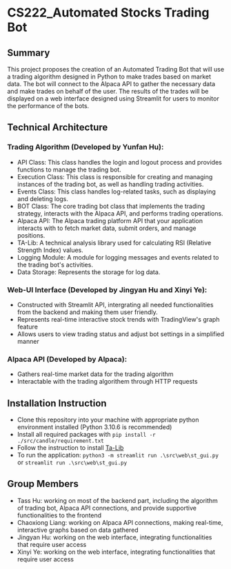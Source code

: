 # CS222_Automated Stocks Trading Bot
## Summary
This project proposes the creation of an Automated Trading Bot that will use a trading algorithm designed in Python to make trades based on market data. The bot will connect to the Alpaca API to gather the necessary data and make trades on behalf of the user. The results of the trades will be displayed on a web interface designed using Streamlit for users to monitor the performance of the bots.
## Technical Architecture
### Trading Algorithm (Developed by Yunfan Hu):
- API Class: This class handles the login and logout process and provides functions to manage the trading bot.
- Execution Class: This class is responsible for creating and managing instances of the trading bot, as well as handling trading activities.
- Events Class: This class handles log-related tasks, such as displaying and deleting logs.
- BOT Class: The core trading bot class that implements the trading strategy, interacts with the Alpaca API, and performs trading operations.
- Alpaca API: The Alpaca trading platform API that your application interacts with to fetch market data, submit orders, and manage positions.
- TA-Lib: A technical analysis library used for calculating RSI (Relative Strength Index) values.
- Logging Module: A module for logging messages and events related to the trading bot's activities.
- Data Storage: Represents the storage for log data.
### Web-UI Interface (Developed by Jingyan Hu and Xinyi Ye):
- Constructed with Streamlit API, intergrating all needed functionalities from the backend and making them user friendly.
- Represents real-time interactive stock trends with TradingView's graph feature
- Allows users to view trading status and adjust bot settings in a simplified manner
### Alpaca API (Developed by Alpaca):
- Gathers real-time market data for the trading algorithm
- Interactable with the trading algorithem through HTTP requests
## Installation Instruction
- Clone this repository into your machine with appropriate python environment installed (Python 3.10.6 is recommended)
- Install all required packages with `pip install -r ./src/candle/requirement.txt`
- Follow the instruction to install [Ta-Lib](https://pypi.org/project/TA-Lib/)
- To run the application: `python3 -m streamlit run .\src\web\st_gui.py` or `streamlit run .\src\web\st_gui.py`
## Group Members
- Tass Hu: working on most of the backend part, including the algorithm of trading bot, Alpaca API connections, and provide supportive functionalities to the frontend
- Chaoxiong Liang: working on Alpaca API connections, making real-time, interactive graphs based on data gathered
- Jingyan Hu: working on the web interface, integrating functionalities that require user access
- Xinyi Ye: working on the web interface, integrating functionalities that require user access

